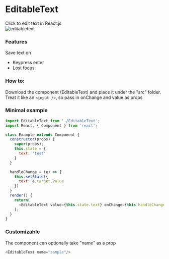 # EditableText
Click to edit text in React.js  
![editabletext](https://user-images.githubusercontent.com/31367899/42241971-aab6ba82-7f0c-11e8-8f38-9197afac2cdf.gif)

### Features
Save text on
- Keypress enter
- Lost focus

### How to:
Download the component (EditableText) and place it under the "src" folder.  
Treat it like an ```<input />```, so pass in onChange and value as props

### Minimal example

```javascript
import EditableText from './EditableText';
import React, { Component } from 'react';

class Example extends Component {
  constructor(props) {
    super(props);
    this.state = {
      text: 'test'
    }
  }

  handleChange = (e) => {
    this.setState({
      text: e.target.value
    })
  }
  render() {
    return(
      <EditableText value={this.state.text} onChange={this.handleChange}/>
    );
  }
}
```

### Customizable
The component can optionally take "name" as a prop
```javascript
<EditableText name="sample"/>
```
